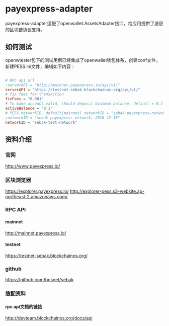 # payexpress-adapter

payexpress-adapter适配了openwallet.AssetsAdapter接口，给应用提供了底层的区块链协议支持。

## 如何测试

openwtester包下的测试用例已经集成了openwallet钱包体系，创建conf文件，新建PESS.ini文件，编辑如下内容：

```ini

# RPC api url
;serverAPI = "http://mainnet.payexpress.io/api/v1/"
serverAPI = "https://testnet-sebak.blockchainos.org/api/v1/"
# fix fees for transaction
fixFees = "0.001"
# To make account valid, should deposit minimum balance, default = 0.1
activeBalance = "0.1"
# PESS networkID, default(mainnet) networkID = "sebak-payexpress-network; 2018-12-18",
;networkID = "sebak-payexpress-network; 2018-12-18"
networkID = "sebak-test-network"

```

## 资料介绍

### 官网

http://www.payexpress.io/

### 区块浏览器

https://explorer.payexpress.io/
http://explorer-pess.s3-website.ap-northeast-2.amazonaws.com/

### RPC API

#### mainnet

http://mainnet.payexpress.io/

#### testnet

https://testnet-sebak.blockchainos.org/

### github

https://github.com/bosnet/sebak

### 适配资料

#### rpc api文档的链接

http://devteam.blockchainos.org/docs/api
